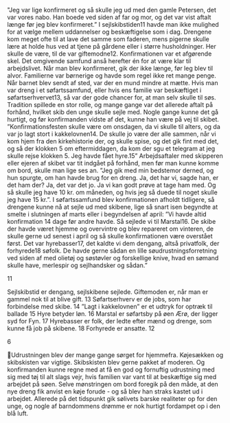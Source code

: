 "Jeg var lige konfirmeret og så skulle jeg ud med den gamle Petersen, det var vores nabo. Han boede ved siden af far
og mor, og det var vist aftalt længe før jeg blev konfirmeret.”
I sejlskibstiden11 havde man ikke mulighed for at
vælge mellem uddannelser og beskæftigelse som i
dag. Drengene kom meget ofte til at lave det samme
som faderen, mens pigerne skulle lære at holde hus
ved at tjene på gårdene eller i større husholdninger.
Her skulle de være, til de var giftemodne12.
Konfirmationen var et afgørende skel. Det
omgivende samfund anså herefter én for at være klar
til arbejdslivet. Når man blev konfirmeret, gik der
ikke længe, før leg blev til alvor. Familierne var
børnerige og havde som regel ikke ret mange penge.
Når barnet blev sendt af sted, var der en mund
mindre at mætte. Hvis man var dreng i et
søfartssamfund, eller hvis ens familie var beskæftiget
i søfartserhvervet13, så var der gode chancer for, at
man selv skulle til søs. Tradition spillede en stor
rolle, og mange gange var det allerede aftalt på
forhånd, hvilket skib den unge skulle sejle med. Nogle gange kunne det gå hurtigt, og før konfirmanden vidste af det,
kunne han være på vej til skibet.
”Konfirmationsfesten skulle være om onsdagen, da vi skulle til alters, og da var jo lagt stort i kakkelovnen14. De skulle
jo være der alle sammen, når vi kom hjem fra den kirkehistorie der, og skulle spise, og det gik fint med det, og så der
klokken 5 om eftermiddagen, da kom der sgu et telegram at jeg skulle rejse klokken 5. Jeg havde fået hyre.15”
Arbejdsaftaler med skipperen eller ejeren af skibet var tit indgået på forhånd, men før man kunne komme om bord,
skulle man lige ses an.
”Jeg gik med min bedstemor derned, og hun spurgte, om han havde brug for en dreng. Ja, det har vi, sagde han, er det
ham der? Ja, det var det jo. Ja vi kan godt prøve at tage ham med. Og så skulle jeg have 10 kr. om måneden, og hvis jeg
så duede til noget skulle jeg have 15 kr.”.
I søfartssamfund blev konfirmationen afholdt tidligere, så drengene kunne nå at sejle ud med skibene, lige så snart isen
begyndte at smelte i slutningen af marts eller i begyndelsen af april:
”Vi havde altid konfirmation 14 dage før andre havde. Så sejlede vi til Marstal16. De skibe der havde været hjemme og
overvintre og blev repareret om vinteren, de skulle gerne ud senest i april og så skulle konfirmationen være overstået
først. Det var hyrebasser17, det kaldte vi dem dengang, altså privatfolk, der forhyrede18 søfolk. De havde gerne sådan en
lille søudrustningsforretning ved siden af med olietøj og søstøvler og forskellige knive, hvad en sømand skulle have,
merlespir og sejlhandsker og sådan.”

11

Sejlskibstid er dengang, sejlskibene sejlede.
Giftemoden er, når man er gammel nok til at blive gift.
13
Søfartserhverv er de jobs, som har forbindelse med skibe.
14
”Lagt i kakkelovnen” er et udtryk for optræk til ballade
15
Hyre betyder løn.
16
Marstal er søfartsby på øen Ærø, der ligger syd for Fyn.
17
Hyrebasser er folk, der ledte efter mænd og drenge, som kunne få job på skibene.
18
Forhyrede er ansatte.
12

6

Udrustningen blev der mange gange sørget for hjemmefra. Køjesækken og skibskisten var vigtige. Skibskisten blev
gerne pakket af moderen. Og konfirmanden kunne regne med at få en god og fornuftig udrustning med sig med tøj til alt
slags vejr, hvis familien var vant til at beskæftige sig med arbejdet på søen. Selve mønstringen om bord foregik på den
måde, at den nye dreng fik anvist en køje forude - og så blev han straks kastet ud i arbejdet. Allerede på det tidspunkt
gik sølivets barske realiteter op for den unge, og nogle af barndommens drømme er nok hurtigt fordampet op i den blå
luft.

